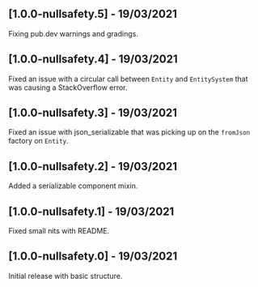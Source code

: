 ## [1.0.0-nullsafety.5] - 19/03/2021

Fixing pub.dev warnings and gradings.

## [1.0.0-nullsafety.4] - 19/03/2021

Fixed an issue with a circular call between `Entity` and `EntitySystem` that was causing a
StackOverflow error.

## [1.0.0-nullsafety.3] - 19/03/2021

Fixed an issue with json_serializable that was picking up on the `fromJson` factory on `Entity`.

## [1.0.0-nullsafety.2] - 19/03/2021

Added a serializable component mixin.

## [1.0.0-nullsafety.1] - 19/03/2021

Fixed small nits with README.

## [1.0.0-nullsafety.0] - 19/03/2021

Initial release with basic structure.
